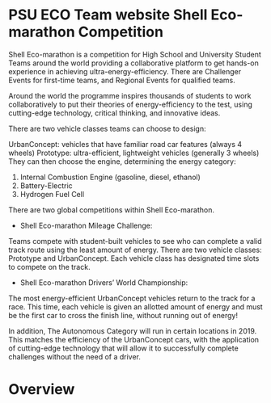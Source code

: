 # PSU ECO Team website Shell Eco-marathon Competition
Shell Eco-marathon is a competition for High School and University Student Teams around the world providing a collaborative platform to get hands-on experience in achieving ultra-energy-efficiency. There are Challenger Events for first-time teams, and Regional Events for qualified teams.

Around the world the programme inspires thousands of students to work collaboratively to put their theories of energy-efficiency to the test, using cutting-edge technology, critical thinking, and innovative ideas.

There are two vehicle classes teams can choose to design:

UrbanConcept: vehicles that have familiar road car features (always 4 wheels)
Prototype: ultra-efficient, lightweight vehicles (generally 3 wheels)
They can then choose the engine, determining the energy category:

1. Internal Combustion Engine (gasoline, diesel, ethanol)
2. Battery-Electric
3. Hydrogen Fuel Cell

There are two global competitions within Shell Eco-marathon.

* Shell Eco-marathon Mileage Challenge:

Teams compete with student-built vehicles to see who can complete a valid track route using the least amount of energy. There are two vehicle classes: Prototype and UrbanConcept. Each vehicle class has designated time slots to compete on the track.

* Shell Eco-marathon Drivers’ World Championship:

The most energy-efficient UrbanConcept vehicles return to the track for a race. This time, each vehicle is given an allotted amount of energy and must be the first car to cross the finish line, without running out of energy!

In addition, The Autonomous Category will run in certain locations in 2019. This matches the efficiency of the UrbanConcept cars, with the application of cutting-edge technology that will allow it to successfully complete challenges without the need of a driver.
# Overview
